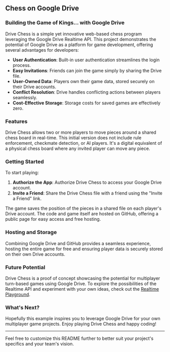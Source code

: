 ## Chess on Google Drive

### Building the Game of Kings... with Google Drive

Drive Chess is a simple yet innovative web-based chess program leveraging the Google Drive Realtime API. This project demonstrates the potential of Google Drive as a platform for game development, offering several advantages for developers:

- **User Authentication**: Built-in user authentication streamlines the login process.
- **Easy Invitations**: Friends can join the game simply by sharing the Drive file.
- **User-Owned Data**: Players own their game data, stored securely on their Drive accounts.
- **Conflict Resolution**: Drive handles conflicting actions between players seamlessly.
- **Cost-Effective Storage**: Storage costs for saved games are effectively zero.

### Features

Drive Chess allows two or more players to move pieces around a shared chess board in real-time. This initial version does not include rule enforcement, checkmate detection, or AI players. It's a digital equivalent of a physical chess board where any invited player can move any piece.

### Getting Started

To start playing:

1. **Authorize the App**: Authorize Drive Chess to access your Google Drive account.
2. **Invite a Friend**: Share the Drive Chess file with a friend using the "Invite a Friend" link.

The game saves the position of the pieces in a shared file on each player's Drive account. The code and game itself are hosted on GitHub, offering a public page for easy access and free hosting.

### Hosting and Storage

Combining Google Drive and GitHub provides a seamless experience, hosting the entire game for free and ensuring player data is securely stored on their own Drive accounts.

### Future Potential

Drive Chess is a proof of concept showcasing the potential for multiplayer turn-based games using Google Drive. To explore the possibilities of the Realtime API and experiment with your own ideas, check out the [Realtime Playground](https://developers.google.com/drive/realtime).

### What's Next?

Hopefully this example inspires you to leverage Google Drive for your own multiplayer game projects. Enjoy playing Drive Chess and happy coding!

---

Feel free to customize this README further to better suit your project's specifics and your team's vision.
